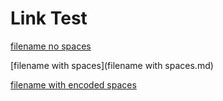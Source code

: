 # Link Test

[filename no spaces](filename-no-spaces.md)

[filename with spaces](filename with spaces.md)

[filename with encoded spaces](filename%20with%20encoded%20spaces.md)

